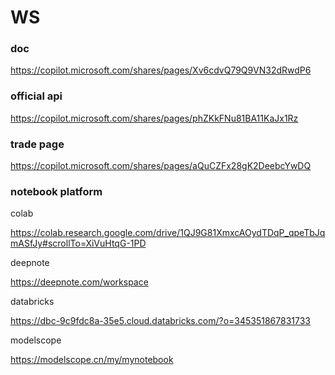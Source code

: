 # WS

### doc

https://copilot.microsoft.com/shares/pages/Xv6cdvQ79Q9VN32dRwdP6


### official api 

https://copilot.microsoft.com/shares/pages/phZKkFNu81BA11KaJx1Rz


### trade page

https://copilot.microsoft.com/shares/pages/aQuCZFx28gK2DeebcYwDQ


### notebook platform

colab

https://colab.research.google.com/drive/1QJ9G81XmxcAOydTDqP_qpeTbJqmASfJy#scrollTo=XiVuHtqG-1PD

deepnote

https://deepnote.com/workspace

databricks

https://dbc-9c9fdc8a-35e5.cloud.databricks.com/?o=345351867831733


modelscope

https://modelscope.cn/my/mynotebook

